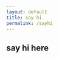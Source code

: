 ```yaml
---
layout: default
title: say hi
permalink: /sayhi
---
```


<h2>say hi here</h2>

<script src="https://utteranc.es/client.js"
        repo="bhushanwho/bhushanwho.github.io"
        issue-term="pathname"
        label="comment"
        theme="github-light"
        crossorigin="anonymous"
        async>
</script>
